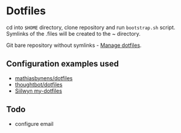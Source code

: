 # Dotfiles

cd into `$HOME` directory, clone repository and run `bootstrap.sh` script. 
Symlinks of the .files will be created to the ~ directory.

Git bare repository without symlinks - [Manage dotfiles](https://news.ycombinator.com/item?id=11070797).


## Configuration examples used
- [mathiasbynens/dotfiles](https://github.com/mathiasbynens/dotfiles)
- [thoughtbot/dotfiles](https://github.com/thoughtbot/dotfiles)
- [Siilwyn my-dotfiles](https://github.com/Siilwyn/my-dotfiles)

## Todo
- configure email